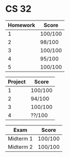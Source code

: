 # CS 32

| Homework | Score |
| ------- | ----- |
| 1 | 100/100  |
| 2 | 98/100  |
| 3 | 100/100  |
| 4 | 95/100  |
| 5 | 100/100  |

| Project | Score |
| ------- | ----- |
| 1 | 100/100  |
| 2 | 94/100  |
| 3 | 100/100  |
| 4 | ??/100  |

| Exam | Score |
| ------- | ----- |
| Midterm 1 | 100/100  |
| Midterm 2 | 100/100  |

